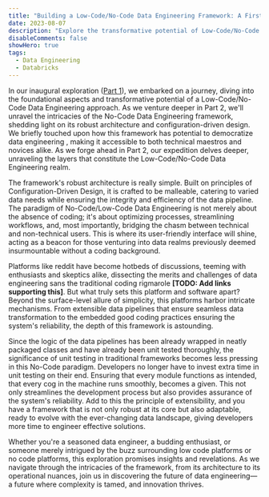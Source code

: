```yaml
---
title: "Building a Low-Code/No-Code Data Engineering Framework: A First-Hand Experience - Part II"
date: 2023-08-07
description: "Explore the transformative potential of Low-Code/No-Code Data Engineering in this detailed blog post. Learn about the inception of our unique framework, designed to streamline and democratize the data engineering process. Understand how this innovation in data engineering has enhanced our development workflow, promoting efficiency and collaboration. However, innovation isn't without its challenges."
disableComments: false
showHero: true
tags:
  - Data Engineering
  - Databricks
---
```


In our inaugural exploration ([Part 1](/posts/nocode_lowcode_part1/)), we
embarked on a journey, diving into the foundational aspects and transformative
potential of a Low-Code/No-Code Data Engineering approach. As we venture deeper
in Part 2, we'll unravel the intricacies of the No-Code Data Engineering
framework, shedding light on its robust architecture and configuration-driven
design. We briefly touched upon how this framework has potential to democratize
data engineering , making it accessible to both technical maestros and novices
alike. As we forge ahead in Part 2, our expedition delves deeper, unraveling the
layers that constitute the Low-Code/No-Code Data Engineering realm.

The framework's robust architecture is really simple. Built on principles of
Configuration-Driven Design, it is crafted to be malleable, catering to varied
data needs while ensuring the integrity and efficiency of the data pipeline. The
paradigm of No-Code/Low-Code Data Engineering is not merely about the absence of
coding; it's about optimizing processes, streamlining workflows, and, most
importantly, bridging the chasm between technical and non-technical users. This
is where its user-friendly interface will shine, acting as a beacon for those
venturing into data realms previously deemed insurmountable without a coding
background.

Platforms like reddit have become hotbeds of discussions, teeming with
enthusiasts and skeptics alike, dissecting the merits and challenges of data
engineering sans the traditional coding rigmarole **[TODO: Add links supporting
this]**. But what truly sets this platform and software apart? Beyond the
surface-level allure of simplicity, this platforms harbor intricate mechanisms.
From extensible data pipelines that ensure seamless data transformation to the
embedded good coding practices ensuring the system's reliability, the depth of
this framework is astounding.

Since the logic of the data pipelines has been already wrapped in neatly
packaged classes and have already been unit tested thoroughly, the significance
of unit testing in traditional frameworks becomes less pressing in this No-Code
paradigm. Developers no longer have to invest extra time in unit testing on
their end. Ensuring that every module functions as intended, that every cog in
the machine runs smoothly, becomes a given. This not only streamlines the
development process but also provides assurance of the system's reliability. Add
to this the principle of extensibility, and you have a framework that is not
only robust at its core but also adaptable, ready to evolve with the
ever-changing data landscape, giving developers more time to engineer effective
solutions.

Whether you're a seasoned data engineer, a budding enthusiast, or someone merely
intrigued by the buzz surrounding low code platforms or no code platforms, this
exploration promises insights and revelations. As we navigate through the
intricacies of the framework, from its architecture to its operational nuances,
join us in discovering the future of data engineering—a future where complexity
is tamed, and innovation thrives.